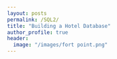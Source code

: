 ```yaml
---
layout: posts
permalink: /SQL2/
title: "Building a Hotel Database"
author_profile: true
header:
  image: "/images/fort point.png"
---
```



